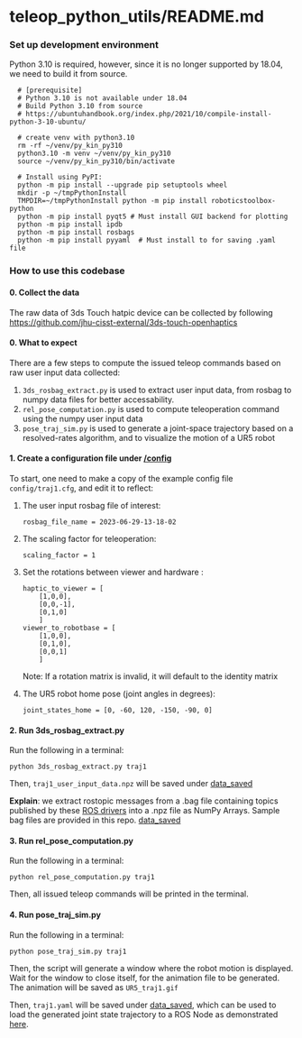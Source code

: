 # teleop_python_utils/README.md

### Set up development environment

Python 3.10 is required, however, since it is no longer supported by 18.04, we need to build it from source.
```
  # [prerequisite]
  # Python 3.10 is not available under 18.04
  # Build Python 3.10 from source
  # https://ubuntuhandbook.org/index.php/2021/10/compile-install-python-3-10-ubuntu/
```

```
  # create venv with python3.10
  rm -rf ~/venv/py_kin_py310
  python3.10 -m venv ~/venv/py_kin_py310
  source ~/venv/py_kin_py310/bin/activate

  # Install using PyPI:
  python -m pip install --upgrade pip setuptools wheel
  mkdir -p ~/tmpPythonInstall
  TMPDIR=~/tmpPythonInstall python -m pip install roboticstoolbox-python
  python -m pip install pyqt5 # Must install GUI backend for plotting
  python -m pip install ipdb
  python -m pip install rosbags
  python -m pip install pyyaml  # Must install to for saving .yaml file

```

### How to use this codebase
#### 0. Collect the data
The raw data of 3ds Touch hatpic device can be collected by following https://github.com/jhu-cisst-external/3ds-touch-openhaptics

#### 0. What to expect
There are a few steps to compute the issued teleop commands based on raw user input data collected:
1. ```3ds_rosbag_extract.py``` is used to extract user input data, from rosbag to numpy data files for better accessability.
2. ```rel_pose_computation.py``` is used to compute teleoperation command using the numpy user input data
3. ```pose_traj_sim.py``` is used to generate a joint-space trajectory based on a resolved-rates algorithm, and to visualize the motion of a UR5 robot

#### 1. Create a configuration file under [/config](teleop_python_utils/config)
To start, one need to make a copy of the example config file ```config/traj1.cfg```, and edit it to reflect:

1. The user input rosbag file of interest: 
    ```
    rosbag_file_name = 2023-06-29-13-18-02
    ``` 
2. The scaling factor for teleoperation:
    ```
    scaling_factor = 1
    ```
3. Set the rotations between viewer and hardware :
    ```
    haptic_to_viewer = [
        [1,0,0],
        [0,0,-1],
        [0,1,0]
        ]
    viewer_to_robotbase = [
        [1,0,0],
        [0,1,0],
        [0,0,1]
        ]
    ```
    Note: If a rotation matrix is invalid, it will default to the identity matrix
    
4. The UR5 robot home pose (joint angles in degrees):
    ```
    joint_states_home = [0, -60, 120, -150, -90, 0]
    ```

#### 2. Run 3ds_rosbag_extract.py
Run the following in a terminal:
```Shell
python 3ds_rosbag_extract.py traj1
```
Then, ```traj1_user_input_data.npz``` will be saved under [data_saved](teleop_python_utils/data_saved)

**Explain**: we extract rostopic messages from a .bag file containing topics published by these [ROS drivers](https://github.com/jhu-saw/sawSensablePhantom) into a .npz file as NumPy Arrays. Sample bag files are provided in this repo. [data_saved](teleop_python_utils/data_saved)

#### 3. Run rel_pose_computation.py
Run the following in a terminal:
```Shell
python rel_pose_computation.py traj1
```
Then, all issued teleop commands will be printed in the terminal.

#### 4. Run pose_traj_sim.py
Run the following in a terminal:
```Shell
python pose_traj_sim.py traj1
```
Then, the script will generate a window where the robot motion is displayed. Wait for the window to close itself, for the animation file to be generated.
The animation will be saved as ```UR5_traj1.gif```

Then, ```traj1.yaml``` will be saved under [data_saved](teleop_python_utils/data_saved), which can be used to load the generated joint state trajectory to a ROS Node as demonstrated [here](https://github.com/stevens-armlab/teleop_core).